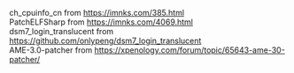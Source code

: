ch_cpuinfo_cn from https://imnks.com/385.html
<br>
PatchELFSharp from https://imnks.com/4069.html
<br>
dsm7_login_translucent from https://github.com/onlypeng/dsm7_login_translucent
<br>
AME-3.0-patcher from https://xpenology.com/forum/topic/65643-ame-30-patcher/